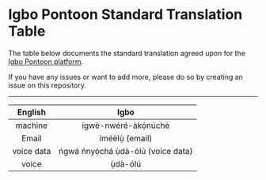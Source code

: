 # Igbo Pontoon Standard Translation Table

The table below documents the standard translation agreed upon for the [Igbo Pontoon platform](https://pontoon.mozilla.org/ig/common-voice/).

If you have any issues or want to add more, please do so by creating an issue on this repository.
____

|      English      | Igbo |
|:---------------:|:----------------:|
| machine   |           ígwè-nwéré-àkọ́núchè       |
| Email     | íméèlụ̀ (email)        |
| voice data | ńgwá ńnyọ́chá ụ̀dà-ólú (voice data)         |
| voice    | ụ̀dà-ólú         |

